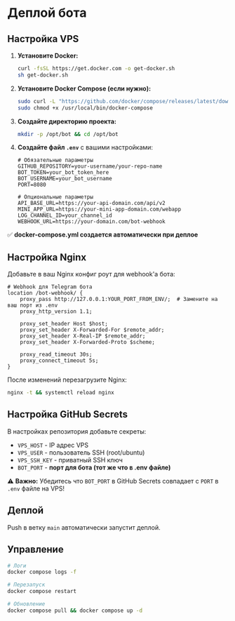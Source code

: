 # Деплой бота

## Настройка VPS

1. **Установите Docker:**
   ```bash
   curl -fsSL https://get.docker.com -o get-docker.sh
   sh get-docker.sh
   ```

2. **Установите Docker Compose (если нужно):**
   ```bash
   sudo curl -L "https://github.com/docker/compose/releases/latest/download/docker-compose-$(uname -s)-$(uname -m)" -o /usr/local/bin/docker-compose
   sudo chmod +x /usr/local/bin/docker-compose
   ```

3. **Создайте директорию проекта:**
   ```bash
   mkdir -p /opt/bot && cd /opt/bot
   ```

4. **Создайте файл `.env`** с вашими настройками:
   ```env
   # Обязательные параметры
   GITHUB_REPOSITORY=your-username/your-repo-name
   BOT_TOKEN=your_bot_token_here
   BOT_USERNAME=your_bot_username
   PORT=8080

   # Опциональные параметры  
   API_BASE_URL=https://your-api-domain.com/api/v2
   MINI_APP_URL=https://your-mini-app-domain.com/webapp
   LOG_CHANNEL_ID=your_channel_id
   WEBHOOK_URL=https://your-domain.com/bot-webhook
   ```

✅ **docker-compose.yml создается автоматически при деплое**

## Настройка Nginx

Добавьте в ваш Nginx конфиг роут для webhook'а бота:

```nginx
# Webhook для Telegram бота
location /bot-webhook/ {
    proxy_pass http://127.0.0.1:YOUR_PORT_FROM_ENV/;  # Замените на ваш порт из .env
    proxy_http_version 1.1;

    proxy_set_header Host $host;
    proxy_set_header X-Forwarded-For $remote_addr;
    proxy_set_header X-Real-IP $remote_addr;
    proxy_set_header X-Forwarded-Proto $scheme;

    proxy_read_timeout 30s;
    proxy_connect_timeout 5s;
}
```

После изменений перезагрузите Nginx:
```bash
nginx -t && systemctl reload nginx
```

## Настройка GitHub Secrets

В настройках репозитория добавьте секреты:
- `VPS_HOST` - IP адрес VPS
- `VPS_USER` - пользователь SSH (root/ubuntu)  
- `VPS_SSH_KEY` - приватный SSH ключ
- `BOT_PORT` - **порт для бота (тот же что в .env файле)**

⚠️ **Важно:** Убедитесь что `BOT_PORT` в GitHub Secrets совпадает с `PORT` в `.env` файле на VPS!

## Деплой

Push в ветку `main` автоматически запустит деплой.

## Управление

```bash
# Логи
docker compose logs -f

# Перезапуск
docker compose restart

# Обновление
docker compose pull && docker compose up -d
```
